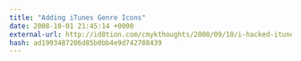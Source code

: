 ```yaml
---
title: "Adding iTunes Genre Icons"
date: 2008-10-01 21:45:14 +0000
external-url: http://id8tion.com/cmykthoughts/2008/09/10/i-hacked-itunes-genre-images-and-so-can-you/
hash: ad1993487206d85b0bb4e9d742708439
---
```



